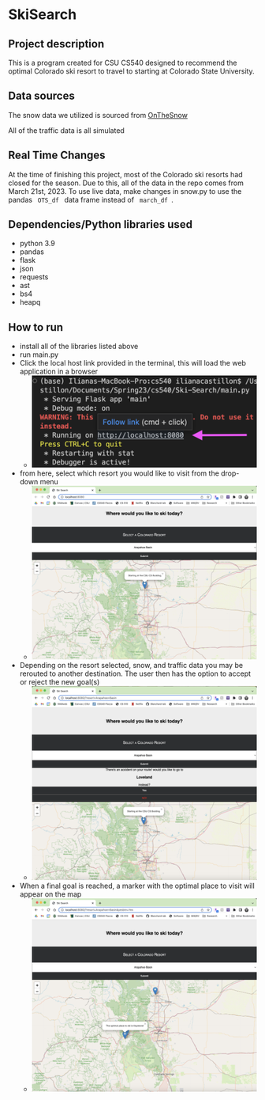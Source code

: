 # SkiSearch

## Project description  

This is a program created for CSU CS540 designed to recommend the optimal Colorado ski resort to travel to starting at Colorado State University. 

## Data sources
The snow data we utilized is sourced from [OnTheSnow](https://www.onthesnow.com/colorado/skireport)

All of the traffic data is all simulated

## Real Time Changes 
At the time of finishing this project, most of the Colorado ski resorts had closed for the season. Due to this, all of the data in the repo comes from March 21st, 2023. To use live data, make changes in snow.py to use the pandas <code> OTS_df </code> data frame instead of <code> march_df </code>. 

## Dependencies/Python libraries used
- python 3.9
- pandas 
- flask
- json
- requests
- ast
- bs4
- heapq

## How to run 
- install all of the libraries listed above
- run main.py
- Click the local host link provided in the terminal, this will load the web application in a browser 
  - ![localhost](localhost.png)
- from here, select which resort you would like to visit from the drop-down menu
  - ![question](question.png)
- Depending on the resort selected, snow, and traffic data you may be rerouted to another destination. The user then has the option to accept or reject the new goal(s)
  - ![reroute](reroute.png)
- When a final goal is reached, a marker with the optimal place to visit will appear on the map
  - ![goal](goal.png)
